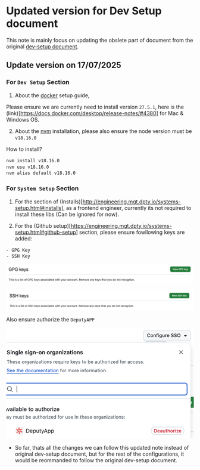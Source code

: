 # Updated version for Dev Setup document 

This note is mainly focus on updating the obslete part of document from the original [dev-setup document](https://engineering.mgt.dpty.io/dev-setup.html).

## Update version on 17/07/2025

### For `Dev Setup` Section


1. About the [docker](https://engineering.mgt.dpty.io/dev-setup.html#docker) setup guide,

Please ensure we are currently need to install version `27.5.1`, here is the (link)[https://docs.docker.com/desktop/release-notes/#4380] for Mac & Windows OS.

2. About the [nvm](https://engineering.mgt.dpty.io/dev-setup.html#nvm) installation, please also ensure the node version must be `v18.16.0`

How to install?

```bash
nvm install v18.16.0
nvm use v18.16.0
nvm alias default v18.16.0
```

### For `System Setup` Section

1. For the section of (Installs)[http://engineering.mgt.dpty.io/systems-setup.html#installs], as a frontend engineer, currently its not required to install these libs (Can be ignored for now).

2. For the (Github setup)[https://engineering.mgt.dpty.io/systems-setup.html#github-setup] section, please ensure fowllowing keys are added:

```bash
- GPG Key
- SSH Key
```
<!-- Can make validation for 1 year -->

![Github GPG Key](../assets/github-gpg-key.png)

![Github SSH Key](../assets/github-ssh-key.png)

Also ensure authorize the `DeputyAPP`

![Deputy Authorize](../assets/deputy-authorize.png)


* So far, thats all the changes we can follow this updated note instead of original dev-setup document, but for the rest of the configurations, it would be reommanded to follow the original dev-setup document.
